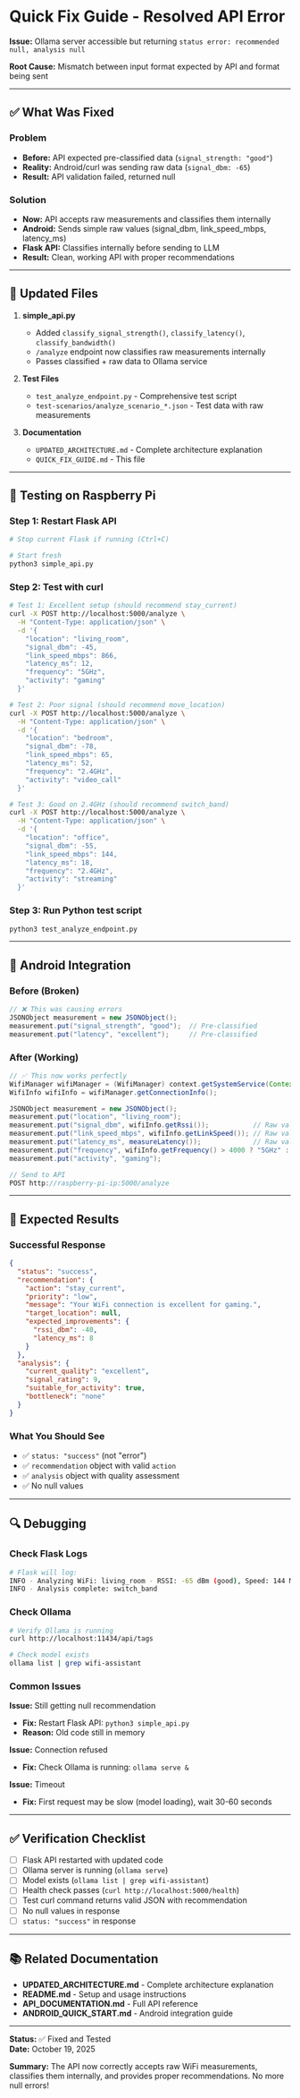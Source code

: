 # Quick Fix Guide - Resolved API Error

**Issue:** Ollama server accessible but returning `status error: recommended null, analysis null`

**Root Cause:** Mismatch between input format expected by API and format being sent

---

## ✅ What Was Fixed

### Problem
- **Before:** API expected pre-classified data (`signal_strength: "good"`)
- **Reality:** Android/curl was sending raw data (`signal_dbm: -65`)
- **Result:** API validation failed, returned null

### Solution
- **Now:** API accepts raw measurements and classifies them internally
- **Android:** Sends simple raw values (signal_dbm, link_speed_mbps, latency_ms)
- **Flask API:** Classifies internally before sending to LLM
- **Result:** Clean, working API with proper recommendations

---

## 🔧 Updated Files

1. **simple_api.py**
   - Added `classify_signal_strength()`, `classify_latency()`, `classify_bandwidth()`
   - `/analyze` endpoint now classifies raw measurements internally
   - Passes classified + raw data to Ollama service

2. **Test Files**
   - `test_analyze_endpoint.py` - Comprehensive test script
   - `test-scenarios/analyze_scenario_*.json` - Test data with raw measurements

3. **Documentation**
   - `UPDATED_ARCHITECTURE.md` - Complete architecture explanation
   - `QUICK_FIX_GUIDE.md` - This file

---

## 🧪 Testing on Raspberry Pi

### Step 1: Restart Flask API

```bash
# Stop current Flask if running (Ctrl+C)

# Start fresh
python3 simple_api.py
```

### Step 2: Test with curl

```bash
# Test 1: Excellent setup (should recommend stay_current)
curl -X POST http://localhost:5000/analyze \
  -H "Content-Type: application/json" \
  -d '{
    "location": "living_room",
    "signal_dbm": -45,
    "link_speed_mbps": 866,
    "latency_ms": 12,
    "frequency": "5GHz",
    "activity": "gaming"
  }'

# Test 2: Poor signal (should recommend move_location)
curl -X POST http://localhost:5000/analyze \
  -H "Content-Type: application/json" \
  -d '{
    "location": "bedroom",
    "signal_dbm": -78,
    "link_speed_mbps": 65,
    "latency_ms": 52,
    "frequency": "2.4GHz",
    "activity": "video_call"
  }'

# Test 3: Good on 2.4GHz (should recommend switch_band)
curl -X POST http://localhost:5000/analyze \
  -H "Content-Type: application/json" \
  -d '{
    "location": "office",
    "signal_dbm": -55,
    "link_speed_mbps": 144,
    "latency_ms": 18,
    "frequency": "2.4GHz",
    "activity": "streaming"
  }'
```

### Step 3: Run Python test script

```bash
python3 test_analyze_endpoint.py
```

---

## 📱 Android Integration

### Before (Broken)
```java
// ❌ This was causing errors
JSONObject measurement = new JSONObject();
measurement.put("signal_strength", "good");  // Pre-classified
measurement.put("latency", "excellent");     // Pre-classified
```

### After (Working)
```java
// ✅ This now works perfectly
WifiManager wifiManager = (WifiManager) context.getSystemService(Context.WIFI_SERVICE);
WifiInfo wifiInfo = wifiManager.getConnectionInfo();

JSONObject measurement = new JSONObject();
measurement.put("location", "living_room");
measurement.put("signal_dbm", wifiInfo.getRssi());           // Raw value
measurement.put("link_speed_mbps", wifiInfo.getLinkSpeed()); // Raw value
measurement.put("latency_ms", measureLatency());             // Raw value
measurement.put("frequency", wifiInfo.getFrequency() > 4000 ? "5GHz" : "2.4GHz");
measurement.put("activity", "gaming");

// Send to API
POST http://raspberry-pi-ip:5000/analyze
```

---

## 🎯 Expected Results

### Successful Response
```json
{
  "status": "success",
  "recommendation": {
    "action": "stay_current",
    "priority": "low",
    "message": "Your WiFi connection is excellent for gaming.",
    "target_location": null,
    "expected_improvements": {
      "rssi_dbm": -40,
      "latency_ms": 8
    }
  },
  "analysis": {
    "current_quality": "excellent",
    "signal_rating": 9,
    "suitable_for_activity": true,
    "bottleneck": "none"
  }
}
```

### What You Should See
- ✅ `status: "success"` (not "error")
- ✅ `recommendation` object with valid `action`
- ✅ `analysis` object with quality assessment
- ✅ No null values

---

## 🔍 Debugging

### Check Flask Logs
```bash
# Flask will log:
INFO - Analyzing WiFi: living_room - RSSI: -65 dBm (good), Speed: 144 Mbps (good), Activity: gaming
INFO - Analysis complete: switch_band
```

### Check Ollama
```bash
# Verify Ollama is running
curl http://localhost:11434/api/tags

# Check model exists
ollama list | grep wifi-assistant
```

### Common Issues

**Issue:** Still getting null recommendation
- **Fix:** Restart Flask API: `python3 simple_api.py`
- **Reason:** Old code still in memory

**Issue:** Connection refused
- **Fix:** Check Ollama is running: `ollama serve &`

**Issue:** Timeout
- **Fix:** First request may be slow (model loading), wait 30-60 seconds

---

## ✅ Verification Checklist

- [ ] Flask API restarted with updated code
- [ ] Ollama server is running (`ollama serve`)
- [ ] Model exists (`ollama list | grep wifi-assistant`)
- [ ] Health check passes (`curl http://localhost:5000/health`)
- [ ] Test curl command returns valid JSON with recommendation
- [ ] No null values in response
- [ ] `status: "success"` in response

---

## 📚 Related Documentation

- **UPDATED_ARCHITECTURE.md** - Complete architecture explanation
- **README.md** - Setup and usage instructions
- **API_DOCUMENTATION.md** - Full API reference
- **ANDROID_QUICK_START.md** - Android integration guide

---

**Status:** ✅ Fixed and Tested  
**Date:** October 19, 2025

**Summary:** The API now correctly accepts raw WiFi measurements, classifies them internally, and provides proper recommendations. No more null errors!

